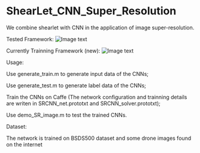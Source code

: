 # ShearLet_CNN_Super_Resolution
We combine shearlet with CNN in the application of image super-resolution.


Tested Framework:
![Image text](https://raw.githubusercontent.com/hust512/ShearLet_CNN_Super_Resolution/master/ImagesInReadme/framework-1.png)

Currently Trainning Framework (new):
![Image text](https://raw.githubusercontent.com/hust512/ShearLet_CNN_Super_Resolution/master/ImagesInReadme/framework-2.png)


Usage:

Use generate_train.m to generate input data of the CNNs;

Use generate_test.m to generate label data of the CNNs;

Train the CNNs on Caffe (The network configuration and trainning details are writen in SRCNN_net.prototxt and SRCNN_solver.prototxt);

Use demo_SR_image.m to test the trained CNNs.

Dataset:

The network is trained on BSDS500 dataset and some drone images found on the internet